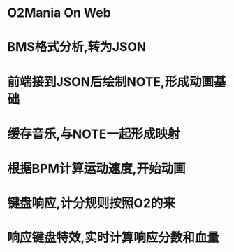 # O2Mania On Web

  # BMS格式分析,转为JSON
  # 前端接到JSON后绘制NOTE,形成动画基础
  # 缓存音乐,与NOTE一起形成映射
  # 根据BPM计算运动速度,开始动画
  # 键盘响应,计分规则按照O2的来
  # 响应键盘特效,实时计算响应分数和血量

